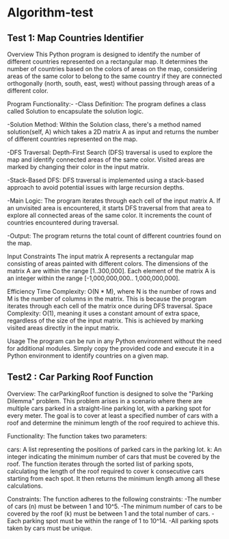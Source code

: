 # Algorithm-test
## Test 1: Map Countries Identifier
Overview
This Python program is designed to identify the number of different countries represented on a
rectangular map. It determines the number of countries based on the colors of areas 
on the map, considering areas of the same color to belong to the same country if
they are connected orthogonally (north, south, east, west) without passing through areas of a different color.

Program Functionality:-
-Class Definition: The program defines a class called Solution to encapsulate the solution logic.

-Solution Method: Within the Solution class, there's a method named solution(self, A) which takes a 2D matrix A as input and returns the number of different countries represented on the map.

-DFS Traversal: Depth-First Search (DFS) traversal is used to explore the map and identify connected areas of the same color. Visited areas are marked by changing their color in the input matrix.

-Stack-Based DFS: DFS traversal is implemented using a stack-based approach to avoid potential issues with large recursion depths.

-Main Logic: The program iterates through each cell of the input matrix A. If an unvisited area is 
 encountered, it starts DFS traversal from that area to explore all connected areas of the same color. It increments the count of countries encountered during traversal.

-Output: The program returns the total count of different countries found on the map.

Input Constraints
The input matrix A represents a rectangular map consisting of areas painted with different colors.
The dimensions of the matrix A are within the range [1..300,000].
Each element of the matrix A is an integer within the range [-1,000,000,000.. 1,000,000,000].

Efficiency
Time Complexity: O(N * M), where N is the number of rows and M is the number of columns in the matrix. This is because the program iterates through each cell of the matrix once during DFS traversal.
Space Complexity: O(1), meaning it uses a constant amount of extra space, regardless of the size of
the input matrix. This is achieved by marking visited areas directly in the input matrix.

Usage
The program can be run in any Python environment without the need for additional modules.
Simply copy the provided code and execute it in a Python environment to identify countries on a
given map.




## Test2 : Car Parking Roof Function
Overview:
The carParkingRoof function is designed to solve the "Parking Dilemma" problem. This problem arises in a scenario where there are multiple cars parked in a straight-line parking lot, with a parking spot for every meter. The goal is to cover at least a specified number of cars with a roof and determine the minimum length of the roof required to achieve this.

Functionality:
The function takes two parameters:

cars: A list representing the positions of parked cars in the parking lot.
k: An integer indicating the minimum number of cars that must be covered by the roof.
The function iterates through the sorted list of parking spots, calculating the length of the roof required to cover k consecutive cars starting from each spot. It then returns the minimum length among all these calculations.

Constraints:
The function adheres to the following constraints:
-The number of cars (n) must be between 1 and 10^5.
-The minimum number of cars to be covered by the roof (k) must be between 1 and the total number of cars.
-Each parking spot must be within the range of 1 to 10^14.
-All parking spots taken by cars must be unique.
